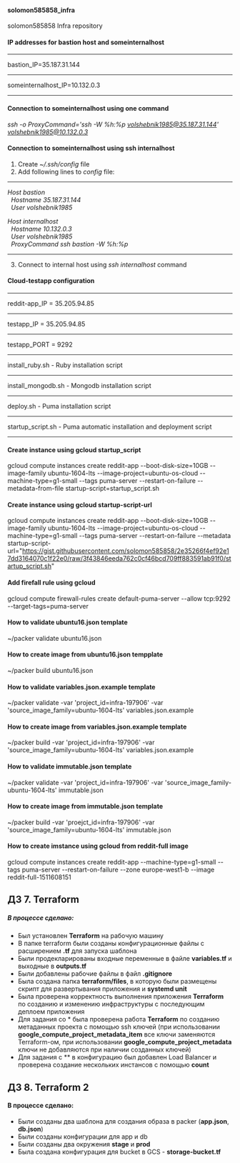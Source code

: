 #### solomon585858_infra
solomon585858 Infra repository

#### IP addresses for bastion host and someinternalhost
***
bastion_IP=35.187.31.144
***
someinternalhost_IP=10.132.0.3
***
#### Connection to someinternalhost using one command
*ssh -o ProxyCommand='ssh -W %h:%p volshebnik1985@35.187.31.144' volshebnik1985@10.132.0.3*

#### Connection to someinternalhost using ssh internalhost
1. Create *~/.ssh/config* file <br />
2. Add following lines to *config* file:
***
*Host bastion <br />
&nbsp;&nbsp;Hostname 35.187.31.144 <br />
&nbsp;&nbsp;User volshebnik1985* <br />

*Host internalhost <br />
&nbsp;&nbsp;Hostname 10.132.0.3 <br />
&nbsp;&nbsp;User volshebnik1985 <br />
&nbsp;&nbsp;ProxyCommand ssh bastion -W %h:%p* <br />
***
3. Connect to internal host using *ssh internalhost* command <br />

#### Cloud-testapp configuration
***
reddit-app_IP = 35.205.94.85
***
testapp_IP = 35.205.94.85
***
testapp_PORT = 9292
***
install_ruby.sh - Ruby installation script
***
install_mongodb.sh - Mongodb installation script
***
deploy.sh - Puma installation script
***
startup_script.sh - Puma automatic installation and deployment script
***
#### Create instance using gcloud startup_script
gcloud compute instances create reddit-app --boot-disk-size=10GB --image-family ubuntu-1604-lts --image-project=ubuntu-os-cloud --machine-type=g1-small --tags puma-server --restart-on-failure --metadata-from-file startup-script=startup_script.sh

#### Create instance using gcloud startup-script-url
gcloud compute instances create reddit-app --boot-disk-size=10GB --image-family ubuntu-1604-lts --image-project=ubuntu-os-cloud --machine-type=g1-small --tags puma-server --restart-on-failure --metadata startup-script-url="https://gist.githubusercontent.com/solomon585858/2e35266f4ef92e17dd3164070c1f22e0/raw/3f43846eeda762c0cf46bcd709ff883591ab91f0/startup_script.sh"


#### Add firefall rule using gcloud
gcloud compute firewall-rules create default-puma-server --allow tcp:9292 --target-tags=puma-server

#### How to validate ubuntu16.json template
~/packer validate ubuntu16.json

#### How to create image from ubuntu16.json tempplate
~/packer build ubuntu16.json

#### How to validate variables.json.example template
~/packer validate -var 'project_id=infra-197906' -var 'source_image_family=ubuntu-1604-lts' variables.json.example

#### How to create image from variables.json.example template
~/packer build -var 'project_id=infra-197906' -var 'source_image_family=ubuntu-1604-lts' variables.json.example

#### How to validate immutable.json template
~/packer validate -var 'project_id=infra-197906' -var 'source_image_family-ubuntu-1604-lts' immutable.json

#### How to create image from immutable.json template
~/packer build -var 'proejct_id=infra-197906' -var 'source_image_family=ubuntu-1604-lts' immutable.json

#### How to create imstance using gcloud from reddit-full image
gcloud compute instances create reddit-app --machine-type=g1-small --tags puma-server --restart-on-failure --zone europe-west1-b --image reddit-full-1511608151

## ДЗ 7. Terraform
##### В процессе сделано:
 - Был установлен **Terraform** на рабочую машину
 - В папке terraform были созданы конфигурационные файлы с расширением **.tf** для запуска шаблона
 - Были продекларированы входные переменные в файле **variables.tf** и выходные в **outputs.tf**
 - Были добавлены рабочие файлы в файл **.gitignore**
 - Была создана папка **terraform/files**, в которую были размещены скрипт для развертывания  приложения и **systemd unit**
 - Была проверена корректность выполнения приложения **Terraform** по созданию и изменению инфраструктуры с последующим деплоем приложения
 - Для задания со * была проверена работа **Terraform** по созданию метаданных проекта с помощью ssh ключей (при использовании **google_compute_project_metadata_item** все ключи заменяются Terraform-ом, при использовании **google_compute_project_metadata** ключи не добавляются при наличии созданных ключей)
 - Для задания с ** в конфигурацию был добавлен Load Balancer и проверена создание нескольких инстансов с помощью **count**

## ДЗ 8. Terraform 2
#### В процессе сделано:
 - Были созданы два шаблона для создания образа в packer (**app.json**, **db.json**)
 - Были созданы конфигурации для app и db
 - Были созданы два окружения **stage** и **prod**
 - Была создана конфигурация для bucket в GCS - **storage-bucket.tf**

